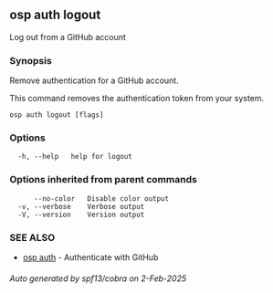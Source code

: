 ## osp auth logout

Log out from a GitHub account

### Synopsis

Remove authentication for a GitHub account.

This command removes the authentication token from your system.


```
osp auth logout [flags]
```

### Options

```
  -h, --help   help for logout
```

### Options inherited from parent commands

```
      --no-color   Disable color output
  -v, --verbose    Verbose output
  -V, --version    Version output
```

### SEE ALSO

* [osp auth](osp_auth.md)	 - Authenticate with GitHub

###### Auto generated by spf13/cobra on 2-Feb-2025
